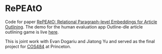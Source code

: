 # RePEAtO
Code for paper [RePEAtO: Relational Paragraph-level Embeddings for Article Outlining](https://tinyurl.com/repeato-paper). The demo for the human evaluation app Outline-dle article outlining game is live [here](https://outline-turk.herokuapp.com/).

This is joint work with Evan Dogariu and Jiatong Yu and served as the final project for [COS484](https://princeton-nlp.github.io/cos484/) at Princeton.
